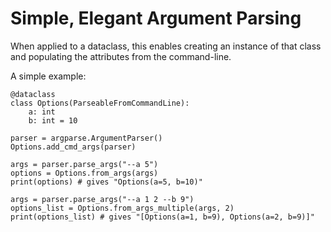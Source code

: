 # Simple, Elegant Argument Parsing

When applied to a dataclass, this enables creating an instance of that class and populating the attributes from the command-line.
    
A simple example:
```
@dataclass
class Options(ParseableFromCommandLine):
    a: int
    b: int = 10

parser = argparse.ArgumentParser()
Options.add_cmd_args(parser)

args = parser.parse_args("--a 5")
options = Options.from_args(args)
print(options) # gives "Options(a=5, b=10)"

args = parser.parse_args("--a 1 2 --b 9")
options_list = Options.from_args_multiple(args, 2)
print(options_list) # gives "[Options(a=1, b=9), Options(a=2, b=9)]"

```